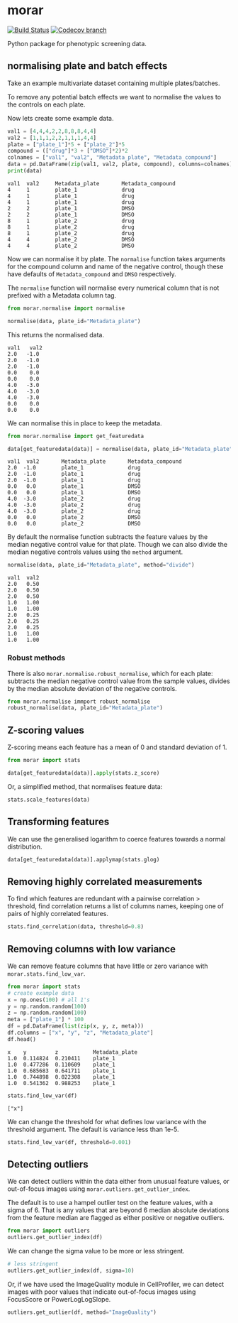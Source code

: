 # morar

[![Build Status](https://travis-ci.org/Swarchal/morar.svg?branch=master)](https://travis-ci.org/Swarchal/morar)
[![Codecov branch](https://img.shields.io/codecov/c/github/Swarchal/morar/master.svg)](https://codecov.io/gh/Swarchal/morar)

Python package for phenotypic screening data.

## normalising plate and batch effects

Take an example multivariate dataset containing multiple plates/batches.

To remove any potential batch effects we want to normalise the values to the controls on each plate.

Now lets create some example data.
```python
val1 = [4,4,4,2,2,8,8,8,4,4]
val2 = [1,1,1,2,2,1,1,1,4,4]
plate = ["plate_1"]*5 + ["plate_2"]*5
compound = (["drug"]*3 + ["DMSO"]*2)*2
colnames = ["val1", "val2", "Metadata_plate", "Metadata_compound"]
data = pd.DataFrame(zip(val1, val2, plate, compound), columns=colnames)
print(data)
```
```
val1  val2     Metadata_plate       Metadata_compound
4     1        plate_1              drug
4     1        plate_1              drug
4     1        plate_1              drug
2     2        plate_1              DMSO
2     2        plate_1              DMSO
8     1        plate_2              drug
8     1        plate_2              drug
8     1        plate_2              drug
4     4        plate_2              DMSO
4     4        plate_2              DMSO

```

Now we can normalise it by plate. The `normalise` function takes arguments for the compound column and name of the negative control, though these have defaults of `Metadata_compound` and `DMSO` respectively.

The `normalise` function will normalise every numerical column that is not prefixed with a Metadata column tag.

```python
from morar.normalise import normalise

normalise(data, plate_id="Metadata_plate")
```

This returns the normalised data.

```
val1   val2
2.0   -1.0
2.0   -1.0
2.0   -1.0
0.0    0.0
0.0    0.0
4.0   -3.0
4.0   -3.0
4.0   -3.0
0.0    0.0
0.0    0.0

```

We can normalise this in place to keep the metadata.

```python
from morar.normalise import get_featuredata

data[get_featuredata(data)] = normalise(data, plate_id="Metadata_plate")
```

```
val1  val2       Metadata_plate       Metadata_compound
2.0  -1.0        plate_1              drug
2.0  -1.0        plate_1              drug
2.0  -1.0        plate_1              drug
0.0   0.0        plate_1              DMSO
0.0   0.0        plate_1              DMSO
4.0  -3.0        plate_2              drug
4.0  -3.0        plate_2              drug
4.0  -3.0        plate_2              drug
0.0   0.0        plate_2              DMSO
0.0   0.0        plate_2              DMSO

```

By default the normalise function subtracts the feature values by the median negative control value for that plate. Though we can also divide the median negative controls values using the `method` argument.

```python
normalise(data, plate_id="Metadata_plate", method="divide")
```
```
val1  val2
2.0   0.50
2.0   0.50
2.0   0.50
1.0   1.00
1.0   1.00
2.0   0.25
2.0   0.25
2.0   0.25
1.0   1.00
1.0   1.00
```

### Robust methods

There is also `morar.normalise.robust_normalise`, which for each plate: subtracts the median negative control value from the sample values, divides by the median absolute deviation of the negative controls.

```python
from morar.normalise immport robust_normalise
robust_normalise(data, plate_id="Metadata_plate")
```


## Z-scoring values

Z-scoring means each feature has a mean of 0 and standard deviation of 1.

```python
from morar import stats

data[get_featuredata(data)].apply(stats.z_score)
```

Or, a simplified method, that normalises feature data:


```python
stats.scale_features(data)
```

## Transforming features

We can use the generalised logarithm to coerce features towards a normal distribution.

```python
data[get_featuredata(data)].applymap(stats.glog)
```

## Removing highly correlated measurements

To find which features are redundant with a pairwise correlation > threshold, find correlation returns a list of columns names, keeping one of pairs of highly correlated features.
```python
stats.find_correlation(data, threshold=0.8)
```

## Removing columns with low variance

We can remove feature columns that have little or zero variance with `morar.stats.find_low_var`.

```python
from morar import stats
# create example data
x = np.ones(100) # all 1's
y = np.random.random(100)
z = np.random.random(100)
meta = ["plate_1"] * 100
df = pd.DataFrame(list(zip(x, y, z, meta)))
df.columns = ["x", "y", "z", "Metadata_plate"]
df.head()
```

```
x    y         z           Metadata_plate
1.0  0.114824  0.210411    plate_1
1.0  0.477286  0.110609    plate_1
1.0  0.685683  0.641711    plate_1
1.0  0.744898  0.022308    plate_1
1.0  0.541362  0.988253    plate_1
```

```python
stats.find_low_var(df)
```
```
["x"]
```

We can change the threshold for what defines low variance with the threshold argument. The default is variance less than 1e-5.

```python
stats.find_low_var(df, threshold=0.001)
```

## Detecting outliers

We can detect outliers within the data either from unusual feature values, or out-of-focus images using `morar.outliers.get_outlier_index`.


The default is to use a hampel outlier test on the feature values, with a sigma of 6. That is any values that are beyond 6 median absolute deviations from the feature median are flagged as either positive or negative outliers.
```python
from morar import outliers
outliers.get_outlier_index(df)
```

We can change the sigma value to be more or less stringent.
```python
# less stringent
outliers.get_outlier_index(df, sigma=10)
```

Or, if we have used the ImageQuality module in CellProfiler, we can detect images with poor values that indicate out-of-focus images using FocusScore or PowerLogLogSlope.

```python
outliers.get_outlier(df, method="ImageQuality")
```